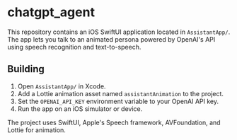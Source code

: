 # chatgpt_agent

This repository contains an iOS SwiftUI application located in `AssistantApp/`.
The app lets you talk to an animated persona powered by OpenAI's API using
speech recognition and text-to-speech.

## Building

1. Open `AssistantApp/` in Xcode.
2. Add a Lottie animation asset named `assistantAnimation` to the project.
3. Set the `OPENAI_API_KEY` environment variable to your OpenAI API key.
4. Run the app on an iOS simulator or device.

The project uses SwiftUI, Apple's Speech framework, AVFoundation, and Lottie for animation.
